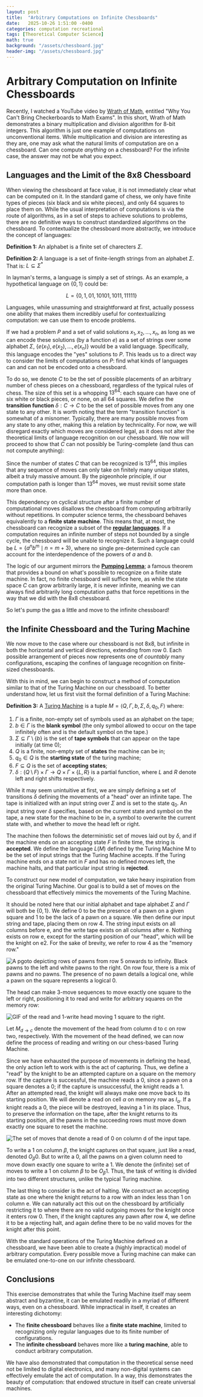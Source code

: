 ```yaml
---
layout: post
title:  "Arbitrary Computations on Infinite Chessboards"
date:   2025-10-26 1:51:00 -0400
categories: computation recreational
tags: [Theoretical Computer Science]
math: true
background: "/assets/chessboard.jpg"
header-img: "/assets/chessboard.jpg"
---
```


# Arbitrary Computation on Infinite Chessboards
Recently, I watched a YouTube video by [Wrath of Math](https://youtu.be/0_Qe_0aj4eEM?si=HFrCcPmOmu88-fIP), entitled "Why You Can't Bring Checkerboards to Math Exams". In this short, Wrath of Math demonstrates a binary multiplication and division algorithm for 8-bit integers. This algorithm is just one example of computations on unconventional items. While multiplication and division are interesting as they are, one may ask what the natural limits of computation are on a chessboard. Can one compute *anything* on a chessboard? For the infinite case, the answer may not be what you expect. 

## Languages and the Limit of the 8x8 Chessboard

When viewing the chessboard at face value, it is not immediately clear what can be computed on it. In the standard game of chess, we only have finite types of pieces (six black and six white pieces), and only 64 squares to place them on. While the usual interpretation of computations is via the route of algorithms, as in a set of steps to achieve solutions to problems, there are no definitive ways to construct standardized algorithms on the chessboard. To contextualize the chessboard more abstractly, we introduce the concept of languages: 

**Definition 1:** An alphabet is a finite set of charecters $\Sigma$.

**Definition 2:** A language is a set of finite-length strings from an alphabet $\Sigma$. That is: $L \subseteq \Sigma^*$

In layman's terms, a language is simply a set of strings. As an example, a hypothetical language on $\{0,1\}$ could be:

$$L = \{0, 1, 01, 10101, 1011, 11111\}$$

Languages, while unassuming and straightforward at first, actually possess one ability that makes them incredibly useful for contextualizing computation: we can use them to encode problems.

If we had a problem $P$ and a set of valid solutions $x_1,x_2,...,x_n$, as long as we can encode these solutions (by a function $e$) as a set of strings over some alphabet $\Sigma$, $\{e(x_1), e(x_2), ..., e(x_n)\}$ would be a valid language. Specifically, this language encodes the "yes" solutions to $P$. This leads us to a direct way to consider the limits of computations on $P$: find what kinds of languages can and can not be encoded onto a chessboard. 

To do so, we denote $C$ to be the set of possible placements of an arbitrary number of chess pieces on a chessboard, regardless of the typical rules of chess. The size of this set is a whopping $13^{64}$: each square can have one of six white or black pieces, or none, on all 64 squares. We define the **transition function** $\delta: C \rightarrow C$ to be the set of possible moves from any one state to any other. It is worth noting that the term "transition function" is somewhat of a misnomer. Typically, there are many possible moves from any state to any other, making this a relation by technicality. For now, we will disregard exactly which moves are considered legal, as it does not alter the theoretical limits of language recognition on our chessboard. We now will proceed to show that $C$ can not possibly be Turing-complete (and thus can not compute anything): 

Since the number of states $C$ that can be recognized is $13^{64}$, this implies that any sequence of moves can only take on finitely many unique states, albeit a truly massive amount. By the pigeonhole principle, if our computation path is longer than $13^{64}$ moves, we must revisit some state more than once. 

This dependency on cyclical structure after a finite number of computational moves disallows the chessboard from computing arbitrarily without repetitions. In computer science terms, the chessboard behaves equivalently to a **finite state machine**. This means that, at most, the chessboard can recognize a subset of the [**regular languages**](https://en.wikipedia.org/wiki/Regular_language). If a computation requires an infinite number of steps not bounded by a single cycle, the chessboard will be unable to recognize it. Such a language could be $L = \{a^n b^m \mid n = m + 3\}$, where no single pre-determined cycle can account for the interdependence of the powers of $a$ and $b$.

The logic of our argument mirrors the [**Pumping Lemma**](https://en.wikipedia.org/wiki/Pumping_lemma_for_regular_languages#:~:text=Specifically,%20the%20pumping%20lemma%20says,is%20known%20as%20%22pumping%22.); a famous theorem that provides a bound on what's possible to recognize on a finite state machine. In fact, no finite chessboard will suffice here, as while the state space $C$ can grow arbitrarily large, it is never infinite, meaning we can always find arbitrarily long computation paths that force repetitions in the way that we did with the 8x8 chessboard.

So let's pump the gas a little and move to the infinite chessboard!

## the Infinite Chessboard and the Turing Machine

We now move to the case where our chessboard is not 8x8, but infinite in both the horizontal and vertical directions, extending from row 0. Each possible arrangement of pieces now represents one of *countably* many configurations, escaping the confines of language recognition on finite-sized chessboards. 

With this in mind, we can begin to construct a method of computation similar to that of the Turing Machine on our chessboard. To better understand how, let us first visit the formal definition of a Turing Machine:

**Definition 3:** A [Turing Machine](https://en.wikipedia.org/wiki/Turing_machine) is a tuple $M = \langle Q, \Gamma, b, \Sigma, \delta, q_0, F \rangle$ where:

 1. $\Gamma$ is a finite, non-empty set of symbols used as an alphabet on the tape;
 2. $b \in \Gamma$ is the **blank symbol** (the only symbol allowed to occur on the tape infinitely often and is the default symbol on the tape.)
3. $\Sigma \subseteq \Gamma \setminus \{ b \}$ is the set of **tape symbols** that can appear on the tape initially (at time 0);
 4.  $Q$ is a finite, non-empty set of **states** the machine can be in;
5. $q_0 \in Q$ is the **starting state** of the turing machine;
 6. $F \subseteq Q$ is the set of **accepting states**;
 7. $\delta : (Q \setminus F) \times \Gamma \to Q \times \Gamma \times \{L, R\}$ is a partial function, where $L$ and $R$ denote left and right shifts respectively.

While it may seem unintuitive at first, we are simply defining a set of transitions $\delta$ defining the movements of a "head" over an infinite tape. The tape is initialized with an input string over $\Sigma$ and is set to the state $q_0$. An input string over $\delta$ specifies, based on the current state and symbol on the tape, a new state for the machine to be in, a symbol to overwrite the current state with, and whether to move the head left or right. 

The machine then follows the deterministic set of moves laid out by $\delta$, and if the machine ends on an accepting state $F$ in finite time, the string is **accepted**. We define the language $L(M)$ defined by the Turing Machine M to be the set of input strings that the Turing Machine accepts. If the Turing machine ends on a state not in $F$ and has no defined moves left, the machine halts, and that particular input string is **rejected**. 

To construct our new model of computation, we take heavy inspiration from the original Turing Machine. Our goal is to build a set of moves on the chessboard that effectively mimics the movements of the Turing Machine. 

It should be noted here that our initial alphabet and tape alphabet $\Sigma$ and $\Gamma$ will both be $\{0, 1\}$. We define 0 to be the presence of a pawn on a given square and 1 to be the lack of a pawn on a square. We then define our input string and tape, placing them on row 4. The string input exists on all columns before e, and the write tape exists on all columns after e. Nothing exists on row e, except for the starting position of our "head", which will be the knight on e2. For the sake of brevity, we refer to row 4 as the "memory row." 

![A pgoto depicting rows of pawns from row 5 onwards to infinity. Black pawns to the left and white pawns to the right. On row four, there is a mix of pawns and no pawns. The presence of no pawn details a logical one, while a pawn on the square represents a logical 0.](https://raw.githubusercontent.com/linuxwire-blog/blog/refs/heads/main/_assets/images/chessboard/Read%20Tape.png)

The head can make 3-move sequences to move exactly one square to the left or right, positioning it to read and write for arbitrary squares on the memory row:

![GIF of the read and 1-write head moving 1 square to the right.](https://raw.githubusercontent.com/linuxwire-blog/blog/main/_assets/images/chessboard/ApronusDiagram1761498967.gif)

Let $M_{d\rightarrow c}$ denote the movement of the head from column d to c on row two, respectively. With the movement of the head defined, we can now define the process of reading and writing on our chess-based Turing Machine.

Since we have exhausted the purpose of movements in defining the head, the only action left to work with is the act of capturing. Thus, we define a "read" by the knight to be an attempted capture on a square on the memory row. If the capture is successful, the machine reads a 0, since a pawn on a square denotes a 0; if the capture is unsuccessful, the knight reads a 1. After an attempted read, the knight will always make one move back to its starting position. We will denote a read on cell $\alpha$ on memory row as $I_\alpha$. If a knight reads a 0, the piece will be destroyed, leaving a 1 in its place. Thus, to preserve the information on the tape, after the knight returns to its starting position, all the pawns in the succeeding rows must move down exactly one square to reset the machine. 

![The set of moves that denote a read of 0 on column d of the input tape.](https://raw.githubusercontent.com/linuxwire-blog/blog/main/_assets/images/chessboard/ApronusDiagram1761499727.gif)


To write a 1 on column $\beta$, the knight captures on that square, just like a read, denoted $O_\beta 0$. But to write a 0, all the pawns on a given column need to move down exactly one square to write a 1. We denote the (infinite) set of moves to write a 1 on column $\beta$ to be $O_\beta 1$. Thus, the task of writing is divided into two different structures, unlike the typical Turing machine. 

The last thing to consider is the act of halting. We construct an accepting state as one where the knight returns to a row with an index less than 1 on column e. We can naturally act this out on the chessboard by artificially restricting it to where there are no valid outgoing moves for the knight once it enters row 0. Then, if the knight captures any pawn after row 4, we define it to be a rejecting halt, and again define there to be no valid moves for the knight after this point.

With the standard operations of the Turing Machine defined on a chessboard, we have been able to create a (highly impractical) model of arbitrary computation. Every possible move a Turing machine can make can be emulated one-to-one on our infinite chessboard. 
## Conclusions

This exercise demonstrates that while the Turing Machine itself may seem abstract and byzantine, it can be emulated readily in a myriad of different ways, even on a chessboard. While impractical in itself, it creates an interesting dichotomy:

 - The **finite chessboard** behaves like a **finite state machine**, limited to recognizing only regular languages due to its finite number of configurations.
 - The **infinite chessboard** behaves more like a **turing machine**, able to conduct arbitrary computation. 

We have also demonstrated that computation in the theoretical sense need not be limited to digital electronics, and many non-digital systems can effectively emulate the act of computation. In a way, this demonstrates the beauty of computation: that endowed structure in itself can create universal machines. 

